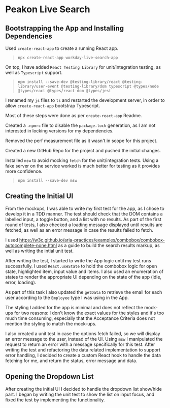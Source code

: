 # Peakon Live Search

## Bootstrapping the App and Installing Dependencies

Used `create-react-app` to create a running React app.
> `npx create-react-app workday-live-search-app`

On top, I have added `React Testing Library` for unit/integration testing, as well as `Typescript` support.

> `npm install --save-dev @testing-library/react @testing-library/user-event @testing-library/dom typescript @types/node @types/react @types/react-dom @types/jest`

I renamed my `js` files to `ts` and restarted the development server, in order to allow `create-react-app` bootstrap Typescript.

Most of these steps were done as per `create-react-app` Readme.

Created a `.npmrc` file to disable the `package.lock` generation, as I am not interested in locking versions for my dependencies.

Removed the perf measurement file as it wasn't in scope for this project.

Created a new GitHub Repo for the project and pushed the initial changes.

Installed `msw` to avoid mocking `fetch` for the unit/integration tests. Using a fake server on the service worked is much better for testing as it provides more confidence.

> `npm install --save-dev msw`

## Creating the Initial UI

From the mockups, I was able to write my first test for the app, as I chose to develop it in a TDD manner. The test should check that the DOM contains a labelled input, a toggle button, and a list with no results. As part of the first round of tests, I also checked a loading message displayed until results are fetched, as well as an error message in case the results failed to fetch.

I used https://w3c.github.io/aria-practices/examples/combobox/combobox-autocomplete-none.html as a guide to build the search results markup, as well as writing the intial unit test.


After writing the test, I started to write the App logic until my test runs successfully. I used `React.useState` to hold the combobox logic for open state, highlighted item, input value and items. I also used an enumeration of states to render the appropriate UI depending on the state of the app (idle, error, loading).

As part of this task I also updated the `getData` to retrieve the email for each user according to the `Employee` type I was using in the App.

The styling I added for the app is minimal and does not reflect the mock-ups for two reasons: I don't know the exact values for the styles and it's too much time consuming, especially that the Acceptance Criteria does not mention the styling to match the mock-ups.

I also created a unit test in case the options fetch failed, so we will display an error message to the user, instead of the UI. Using `msw` I manipulated the request to return an error with a message specifically for this test. After writing the test and refactoring the data related implementation to support error handling, I decided to create a custom React hook to handle the data fetching for me, and return the status, error message and data.

## Opening the Dropdown List

After creating the initial UI I decided to handle the dropdown list show/hide part. I began by writing the unit test to show the list on input focus, and fixed the test by implementing the functionality.